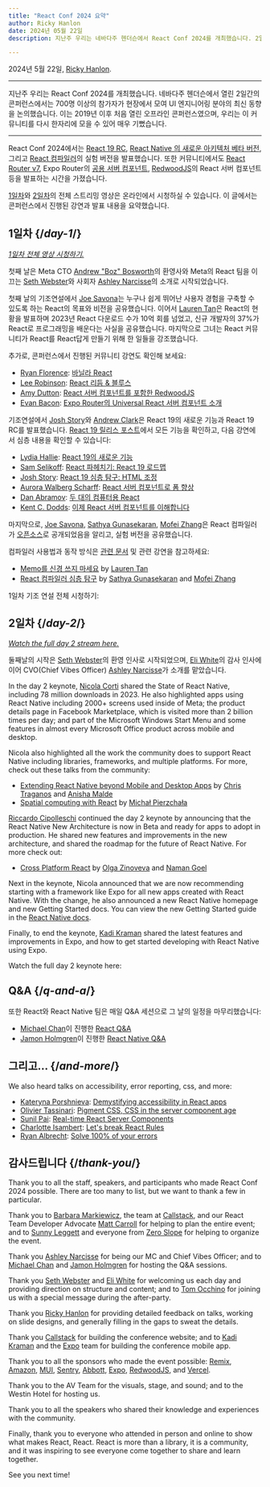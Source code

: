 ```yaml
---
title: "React Conf 2024 요약"
author: Ricky Hanlon
date: 2024년 05월 22일
description: 지난주 우리는 네바다주 헨더슨에서 React Conf 2024를 개최했습니다. 2일 동안 700명 이상의 참가자가 현장에서 모여 UI 엔지니어링 분야의 최신 동향을 논의했습니다. 이 글에서는 콘퍼런스에서 진행된 강연과 발표 내용을 요약했습니다.

---
```


2024년 5월 22일, [Ricky Hanlon](https://twitter.com/rickhanlonii).

---

<Intro>

지난주 우리는 React Conf 2024를 개최했습니다. 네바다주 헨더슨에서 열린 2일간의 콘퍼런스에서는 700명 이상의 참가자가 현장에서 모여 UI 엔지니어링 분야의 최신 동향을 논의했습니다. 이는 2019년 이후 처음 열린 오프라인 콘퍼런스였으며, 우리는 이 커뮤니티를 다시 한자리에 모을 수 있어 매우 기뻤습니다.

</Intro>

---

React Conf 2024에서는 [React 19 RC](/blog/2024/12/05/react-19), [React Native 의 새로운 아키텍처 베타 버전](https://github.com/reactwg/react-native-new-architecture/discussions/189), 그리고 [React 컴파일러](/learn/react-compiler)의 실험 버전을 발표했습니다. 또한 커뮤니티에서도 [React Router v7](https://remix.run/blog/merging-remix-and-react-router), Expo Router의 [공용 서버 컴포넌트](https://www.youtube.com/watch?v=T8TZQ6k4SLE&t=20765s), [RedwoodJS](https://redwoodjs.com/blog/rsc-now-in-redwoodjs)의 React 서버 컴포넌트 등을 발표하는 시간을 가졌습니다.

[1일차](https://www.youtube.com/watch?v=T8TZQ6k4SLE)와 [2일차](https://www.youtube.com/watch?v=0ckOUBiuxVY)의 전체 스트리밍 영상은 온라인에서 시청하실 수 있습니다. 이 글에서는 콘퍼런스에서 진행된 강연과 발표 내용을 요약했습니다.

## 1일차 {/*day-1*/}

_[1일차 전체 영상 시청하기.](https://www.youtube.com/watch?v=T8TZQ6k4SLE&t=973s)_

첫째 날은 Meta CTO [Andrew "Boz" Bosworth](https://www.threads.net/@boztank)의 환영사와 Meta의 React 팀을 이끄는 [Seth Webster](https://twitter.com/sethwebster)와 사회자 [Ashley Narcisse](https://twitter.com/_darkfadr)의 소개로 시작되었습니다.

첫째 날의 기조연설에서 [Joe Savona](https://twitter.com/en_JS)는 누구나 쉽게 뛰어난 사용자 경험을 구축할 수 있도록 하는 React의 목표와 비전을 공유했습니다. 이어서 [Lauren Tan](https://twitter.com/potetotes)은 React의 현황을 발표하며 2023년 React 다운로드 수가 10억 회를 넘었고, 신규 개발자의 37%가 React로 프로그래밍을 배운다는 사실을 공유했습니다. 마지막으로 그녀는 React 커뮤니티가 React를 React답게 만들기 위해 한 일들을 강조했습니다.

추가로, 콘퍼런스에서 진행된 커뮤니티 강연도 확인해 보세요:

- [Ryan Florence](https://twitter.com/ryanflorence): [바닐라 React](https://www.youtube.com/watch?v=T8TZQ6k4SLE&t=5542s)
- [Lee Robinson](https://twitter.com/leeerob): [React 리듬 & 블루스](https://www.youtube.com/watch?v=0ckOUBiuxVY&t=12728s)
- [Amy Dutton](https://twitter.com/selfteachme): [React 서버 컴포넌트를 포함한 RedwoodJS](https://www.youtube.com/watch?v=T8TZQ6k4SLE&t=26815s)
- [Evan Bacon](https://twitter.com/Baconbrix): [Expo Router의 Universal React 서버 컴포넌트 소개](https://www.youtube.com/watch?v=T8TZQ6k4SLE&t=20765s)

기조연설에서 [Josh Story](https://twitter.com/joshcstory)와 [Andrew Clark](https://twitter.com/acdlite)은 React 19의 새로운 기능과 React 19 RC를 발표했습니다. [React 19 릴리스 포스트](/blog/2024/12/05/react-19)에서 모든 기능을 확인하고, 다음 강연에서 심층 내용을 확인할 수 있습니다:

- [Lydia Hallie](https://twitter.com/lydiahallie): [React 19의 새로운 기능](https://www.youtube.com/watch?v=T8TZQ6k4SLE&t=8880s)
- [Sam Selikoff](https://twitter.com/samselikoff): [React 파헤치기: React 19 로드맵](https://www.youtube.com/watch?v=T8TZQ6k4SLE&t=10112s)
- [Josh Story](https://twitter.com/joshcstory): [React 19 심층 탐구: HTML 조정](https://www.youtube.com/watch?v=T8TZQ6k4SLE&t=24916s)
- [Aurora Walberg Scharff](https://twitter.com/aurorascharff): [React 서버 컴포넌트로 폼 향상](https://www.youtube.com/watch?v=0ckOUBiuxVY&t=25280s)
- [Dan Abramov](https://bsky.app/profile/danabra.mov): [두 대의 컴퓨터용 React](https://www.youtube.com/watch?v=T8TZQ6k4SLE&t=18825s)
- [Kent C. Dodds](https://twitter.com/kentcdodds): [이제 React 서버 컴포넌트를 이해합니다](https://www.youtube.com/watch?v=0ckOUBiuxVY&t=11256s) 

마지막으로, [Joe Savona](https://twitter.com/en_JS), [Sathya Gunasekaran](https://twitter.com/_gsathya), [Mofei Zhang](https://twitter.com/zmofei)은 React 컴파일러가 [오픈소스](https://github.com/facebook/react/pull/29061)로 공개되었음을 알리고, 실험 버전을 공유했습니다.

컴파일러 사용법과 동작 방식은 [관련 문서](/learn/react-compiler) 및 관련 강연을 참고하세요:

- [Memo를 신경 쓰지 마세요](https://www.youtube.com/watch?v=T8TZQ6k4SLE&t=12020s) by [Lauren Tan](https://twitter.com/potetotes)
- [React 컴파일러 심층 탐구](https://www.youtube.com/watch?v=0ckOUBiuxVY&t=9313s) by [Sathya Gunasekaran](https://twitter.com/_gsathya) and [Mofei Zhang](https://twitter.com/zmofei)

1일차 기조 연설 전체 시청하기:

<YouTubeIframe src="https://www.youtube.com/embed/T8TZQ6k4SLE?t=973s" />

## 2일차 {/*day-2*/}

_[Watch the full day 2 stream here.](https://www.youtube.com/watch?v=0ckOUBiuxVY&t=1720s)_

둘째날의 시작은 [Seth Webster](https://twitter.com/sethwebster)의 환영 인사로 시작되었으며, [Eli White](https://x.com/Eli_White)의 감사 인사에 이어 CVO(Chief Vibes Officer) [Ashley Narcisse](https://twitter.com/_darkfadr)가 소개를 맡았습니다.

In the day 2 keynote, [Nicola Corti](https://twitter.com/cortinico) shared the State of React Native, including 78 million downloads in 2023. He also highlighted apps using React Native including 2000+ screens used inside of Meta; the product details page in Facebook Marketplace, which is visited more than 2 billion times per day; and part of the Microsoft Windows Start Menu and some features in almost every Microsoft Office product across mobile and desktop.

Nicola also highlighted all the work the community does to support React Native including libraries, frameworks, and multiple platforms. For more, check out these talks from the community:

- [Extending React Native beyond Mobile and Desktop Apps](https://www.youtube.com/watch?v=0ckOUBiuxVY&t=5798s) by [Chris Traganos](https://twitter.com/chris_trag) and [Anisha Malde](https://twitter.com/anisha_malde)
- [Spatial computing with React](https://www.youtube.com/watch?v=0ckOUBiuxVY&t=22525s) by [Michał Pierzchała](https://twitter.com/thymikee)

[Riccardo Cipolleschi](https://twitter.com/cipolleschir) continued the day 2 keynote by announcing that the React Native New Architecture is now in Beta and ready for apps to adopt in production. He shared new features and improvements in the new architecture, and shared the roadmap for the future of React Native. For more check out:

- [Cross Platform React](https://www.youtube.com/watch?v=0ckOUBiuxVY&t=26569s) by [Olga Zinoveva](https://github.com/SlyCaptainFlint) and [Naman Goel](https://twitter.com/naman34)

Next in the keynote, Nicola announced that we are now recommending starting with a framework like Expo for all new apps created with React Native. With the change, he also announced a new React Native homepage and new Getting Started docs. You can view the new Getting Started guide in the [React Native docs](https://reactnative.dev/docs/next/environment-setup).

Finally, to end the keynote, [Kadi Kraman](https://twitter.com/kadikraman) shared the latest features and improvements in Expo, and how to get started developing with React Native using Expo.

Watch the full day 2 keynote here:

<YouTubeIframe src="https://www.youtube.com/embed/0ckOUBiuxVY?t=1720s" />

## Q&A {/*q-and-a*/}

또한 React와 React Native 팀은 매일 Q&A 세션으로 그 날의 일정을 마무리했습니다:

- [Michael Chan](https://twitter.com/chantastic)이 진행한 [React Q&A](https://www.youtube.com/watch?v=T8TZQ6k4SLE&t=27518s)
- [Jamon Holmgren](https://twitter.com/jamonholmgren)이 진행한 [React Native Q&A](https://www.youtube.com/watch?v=0ckOUBiuxVY&t=27935s)

## 그리고... {/*and-more*/}

We also heard talks on accessibility, error reporting, css, and more:

- [Kateryna Porshnieva](https://twitter.com/krambertech): [Demystifying accessibility in React apps](https://www.youtube.com/watch?v=0ckOUBiuxVY&t=20655s)
- [Olivier Tassinari](https://twitter.com/olivtassinari): [Pigment CSS, CSS in the server component age](https://www.youtube.com/watch?v=0ckOUBiuxVY&t=21696s) 
- [Sunil Pai](https://twitter.com/threepointone): [Real-time React Server Components](https://www.youtube.com/watch?v=T8TZQ6k4SLE&t=24070s) 
- [Charlotte Isambert](https://twitter.com/c_isambert): [Let's break React Rules](https://www.youtube.com/watch?v=T8TZQ6k4SLE&t=25862s) 
- [Ryan Albrecht](https://github.com/ryan953): [Solve 100% of your errors](https://www.youtube.com/watch?v=0ckOUBiuxVY&t=19881s) 

## 감사드립니다 {/*thank-you*/}

Thank you to all the staff, speakers, and participants who made React Conf 2024 possible. There are too many to list, but we want to thank a few in particular.

Thank you to [Barbara Markiewicz](https://twitter.com/barbara_markie), the team at [Callstack](https://www.callstack.com/), and our React Team Developer Advocate [Matt Carroll](https://twitter.com/mattcarrollcode) for helping to plan the entire event; and to [Sunny Leggett](https://zeroslopeevents.com/about) and everyone from [Zero Slope](https://zeroslopeevents.com) for helping to organize the event.

Thank you [Ashley Narcisse](https://twitter.com/_darkfadr) for being our MC and Chief Vibes Officer; and to [Michael Chan](https://twitter.com/chantastic) and [Jamon Holmgren](https://twitter.com/jamonholmgren) for hosting the Q&A sessions.

Thank you [Seth Webster](https://twitter.com/sethwebster) and [Eli White](https://x.com/Eli_White) for welcoming us each day and providing direction on structure and content; and to [Tom Occhino](https://twitter.com/tomocchino) for joining us with a special message during the after-party.

Thank you [Ricky Hanlon](https://www.youtube.com/watch?v=FxTZL2U-uKg&t=1263s) for providing detailed feedback on talks, working on slide designs, and generally filling in the gaps to sweat the details.

Thank you [Callstack](https://www.callstack.com/) for building the conference website; and to [Kadi Kraman](https://twitter.com/kadikraman) and the [Expo](https://expo.dev/) team for building the conference mobile app.

Thank you to all the sponsors who made the event possible: [Remix](https://remix.run/), [Amazon](https://developer.amazon.com/apps-and-games?cmp=US_2024_05_3P_React-Conf-2024&ch=prtnr&chlast=prtnr&pub=ref&publast=ref&type=org&typelast=org), [MUI](https://mui.com/), [Sentry](https://sentry.io/for/react/?utm_source=sponsored-conf&utm_medium=sponsored-event&utm_campaign=frontend-fy25q2-evergreen&utm_content=logo-reactconf2024-learnmore), [Abbott](https://www.jobs.abbott/software), [Expo](https://expo.dev/), [RedwoodJS](https://redwoodjs.com/), and [Vercel](https://vercel.com).

Thank you to the AV Team for the visuals, stage, and sound; and to the Westin Hotel for hosting us.

Thank you to all the speakers who shared their knowledge and experiences with the community.

Finally, thank you to everyone who attended in person and online to show what makes React, React. React is more than a library, it is a community, and it was inspiring to see everyone come together to share and learn together.

See you next time!

